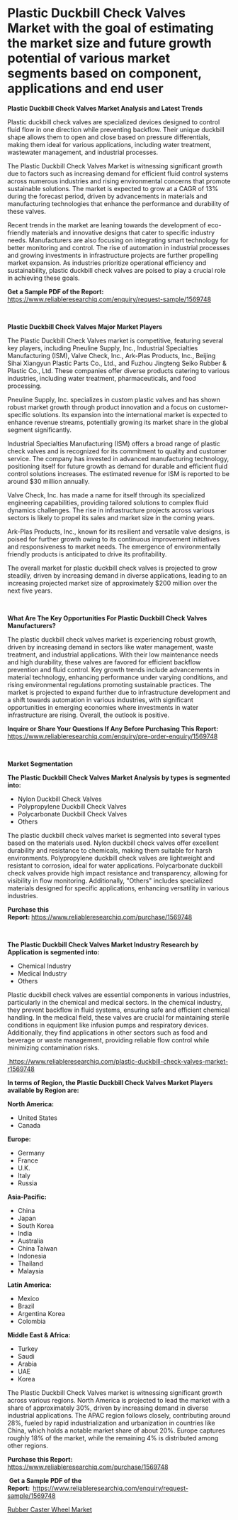 <p><h1>Plastic Duckbill Check Valves Market with the goal of estimating the market size and future growth potential of various market segments based on component, applications and end user</h1></p><p><strong>Plastic Duckbill Check Valves Market Analysis and Latest Trends</strong></p>
<p><p>Plastic duckbill check valves are specialized devices designed to control fluid flow in one direction while preventing backflow. Their unique duckbill shape allows them to open and close based on pressure differentials, making them ideal for various applications, including water treatment, wastewater management, and industrial processes.</p><p>The Plastic Duckbill Check Valves Market is witnessing significant growth due to factors such as increasing demand for efficient fluid control systems across numerous industries and rising environmental concerns that promote sustainable solutions. The market is expected to grow at a CAGR of 13% during the forecast period, driven by advancements in materials and manufacturing technologies that enhance the performance and durability of these valves. </p><p>Recent trends in the market are leaning towards the development of eco-friendly materials and innovative designs that cater to specific industry needs. Manufacturers are also focusing on integrating smart technology for better monitoring and control. The rise of automation in industrial processes and growing investments in infrastructure projects are further propelling market expansion. As industries prioritize operational efficiency and sustainability, plastic duckbill check valves are poised to play a crucial role in achieving these goals.</p></p>
<p><strong>Get a Sample PDF of the Report:&nbsp;</strong> <a href="https://www.reliableresearchiq.com/enquiry/request-sample/1569748?utm_campaign=3318&utm_medium=2&utm_source=Github&utm_content=ia&utm_term=25032025&utm_id=plastic-duckbill-check-valves">https://www.reliableresearchiq.com/enquiry/request-sample/1569748</a></p>
<p>&nbsp;</p>
<p><strong>Plastic Duckbill Check Valves Major Market Players</strong></p>
<p><p>The Plastic Duckbill Check Valves market is competitive, featuring several key players, including Pneuline Supply, Inc., Industrial Specialties Manufacturing (ISM), Valve Check, Inc., Ark-Plas Products, Inc., Beijing Sihai Xiangyun Plastic Parts Co., Ltd., and Fuzhou Jingteng Seiko Rubber & Plastic Co., Ltd. These companies offer diverse products catering to various industries, including water treatment, pharmaceuticals, and food processing.</p><p>Pneuline Supply, Inc. specializes in custom plastic valves and has shown robust market growth through product innovation and a focus on customer-specific solutions. Its expansion into the international market is expected to enhance revenue streams, potentially growing its market share in the global segment significantly.</p><p>Industrial Specialties Manufacturing (ISM) offers a broad range of plastic check valves and is recognized for its commitment to quality and customer service. The company has invested in advanced manufacturing technology, positioning itself for future growth as demand for durable and efficient fluid control solutions increases. The estimated revenue for ISM is reported to be around $30 million annually.</p><p>Valve Check, Inc. has made a name for itself through its specialized engineering capabilities, providing tailored solutions to complex fluid dynamics challenges. The rise in infrastructure projects across various sectors is likely to propel its sales and market size in the coming years.</p><p>Ark-Plas Products, Inc., known for its resilient and versatile valve designs, is poised for further growth owing to its continuous improvement initiatives and responsiveness to market needs. The emergence of environmentally friendly products is anticipated to drive its profitability.</p><p>The overall market for plastic duckbill check valves is projected to grow steadily, driven by increasing demand in diverse applications, leading to an increasing projected market size of approximately $200 million over the next five years.</p></p>
<p>&nbsp;</p>
<p><strong>What Are The Key Opportunities For Plastic Duckbill Check Valves Manufacturers?</strong></p>
<p><p>The plastic duckbill check valves market is experiencing robust growth, driven by increasing demand in sectors like water management, waste treatment, and industrial applications. With their low maintenance needs and high durability, these valves are favored for efficient backflow prevention and fluid control. Key growth trends include advancements in material technology, enhancing performance under varying conditions, and rising environmental regulations promoting sustainable practices. The market is projected to expand further due to infrastructure development and a shift towards automation in various industries, with significant opportunities in emerging economies where investments in water infrastructure are rising. Overall, the outlook is positive.</p></p>
<p><strong>Inquire or Share Your Questions If Any Before Purchasing This Report:</strong> <a href="https://www.reliableresearchiq.com/enquiry/pre-order-enquiry/1569748?utm_campaign=3318&utm_medium=2&utm_source=Github&utm_content=ia&utm_term=25032025&utm_id=plastic-duckbill-check-valves">https://www.reliableresearchiq.com/enquiry/pre-order-enquiry/1569748</a></p>
<p>&nbsp;</p>
<p><strong>Market Segmentation</strong></p>
<p><strong>The Plastic Duckbill Check Valves Market Analysis by types is segmented into:</strong></p>
<p><ul><li>Nylon Duckbill Check Valves</li><li>Polypropylene Duckbill Check Valves</li><li>Polycarbonate Duckbill Check Valves</li><li>Others</li></ul></p>
<p><p>The plastic duckbill check valves market is segmented into several types based on the materials used. Nylon duckbill check valves offer excellent durability and resistance to chemicals, making them suitable for harsh environments. Polypropylene duckbill check valves are lightweight and resistant to corrosion, ideal for water applications. Polycarbonate duckbill check valves provide high impact resistance and transparency, allowing for visibility in flow monitoring. Additionally, "Others" includes specialized materials designed for specific applications, enhancing versatility in various industries.</p></p>
<p><strong>Purchase this Report:&nbsp;</strong><a href="https://www.reliableresearchiq.com/purchase/1569748?utm_campaign=3318&utm_medium=2&utm_source=Github&utm_content=ia&utm_term=25032025&utm_id=plastic-duckbill-check-valves">https://www.reliableresearchiq.com/purchase/1569748</a></p>
<p>&nbsp;</p>
<p><strong>The Plastic Duckbill Check Valves Market Industry Research by Application is segmented into:</strong></p>
<p><ul><li>Chemical Industry</li><li>Medical Industry</li><li>Others</li></ul></p>
<p><p>Plastic duckbill check valves are essential components in various industries, particularly in the chemical and medical sectors. In the chemical industry, they prevent backflow in fluid systems, ensuring safe and efficient chemical handling. In the medical field, these valves are crucial for maintaining sterile conditions in equipment like infusion pumps and respiratory devices. Additionally, they find applications in other sectors such as food and beverage or waste management, providing reliable flow control while minimizing contamination risks.</p></p>
<p><a href="https://www.reliableresearchiq.com/plastic-duckbill-check-valves-market-r1569748?utm_campaign=3318&utm_medium=2&utm_source=Github&utm_content=ia&utm_term=25032025&utm_id=plastic-duckbill-check-valves">&nbsp;https://www.reliableresearchiq.com/plastic-duckbill-check-valves-market-r1569748</a></p>
<p><strong>In terms of Region, the Plastic Duckbill Check Valves Market Players available by Region are:</strong></p>
<p>
    <p> <strong> North America: </strong>
        <ul>
            <li>United States</li>
            <li>Canada</li>
        </ul>
        </p> 
    <p> <strong> Europe: </strong>
        <ul>
            <li>Germany</li>
            <li>France</li>
            <li>U.K.</li>
            <li>Italy</li>
            <li>Russia</li>
        </ul>
        </p> 
    <p> <strong> Asia-Pacific: </strong>
        <ul>
            <li>China</li>
            <li>Japan</li>
            <li>South Korea</li>
            <li>India</li>
            <li>Australia</li>
            <li>China Taiwan</li>
            <li>Indonesia</li>
            <li>Thailand</li>
            <li>Malaysia</li>
        </ul>
        </p> 
    <p> <strong> Latin America: </strong>
        <ul>
            <li>Mexico</li>
            <li>Brazil</li>
            <li>Argentina Korea</li>
            <li>Colombia</li>
        </ul>
        </p> 
    <p> <strong> Middle East & Africa: </strong>
        <ul>
            <li>Turkey</li>
            <li>Saudi</li>
            <li>Arabia</li>
            <li>UAE</li>
            <li>Korea</li>
        </ul>
    </p>
    </p>
<p><p>The Plastic Duckbill Check Valves market is witnessing significant growth across various regions. North America is projected to lead the market with a share of approximately 30%, driven by increasing demand in diverse industrial applications. The APAC region follows closely, contributing around 28%, fueled by rapid industrialization and urbanization in countries like China, which holds a notable market share of about 20%. Europe captures roughly 18% of the market, while the remaining 4% is distributed among other regions.</p></p>
<p><strong>Purchase this Report: </strong><a href="https://www.reliableresearchiq.com/purchase/1569748?utm_campaign=3318&utm_medium=2&utm_source=Github&utm_content=ia&utm_term=25032025&utm_id=plastic-duckbill-check-valves">https://www.reliableresearchiq.com/purchase/1569748</a></p>
<p>&nbsp;<strong>Get a Sample PDF of the Report:&nbsp;&nbsp;</strong><a href="https://www.reliableresearchiq.com/enquiry/request-sample/1569748?utm_campaign=3318&utm_medium=2&utm_source=Github&utm_content=ia&utm_term=25032025&utm_id=plastic-duckbill-check-valves">https://www.reliableresearchiq.com/enquiry/request-sample/1569748</a></p>
<p><strong></strong></p>
<p><p><a href="https://github.com/geyangvayora/Market-Research-Report-List-1/blob/main/rubber-caster-wheel-market.md?utm_campaign=3318&utm_medium=2&utm_source=Github&utm_content=ia&utm_term=25032025&utm_id=plastic-duckbill-check-valves">Rubber Caster Wheel Market</a></p></p>